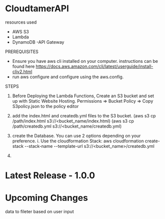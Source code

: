 # CloudtamerAPI
resources used
- AWS S3
- Lambda
- DynamoDB
-API Gateway

PREREQUISITES

- Ensure you have aws cli installed on your computer. instructions can be found here https://docs.aws.amazon.com/cli/latest/userguide/install-cliv2.html
- run aws configure and configure using the aws.config. 

STEPS

1. Before Deploying the Lambda Functions, Create an S3 bucket and set up with Static Website Hosting. 
Permissions => Bucket Policy => Copy S3policy.json to the policy editor

2. add the index.html and createdb.yml files to the S3 bucket. (aws s3 cp /path/index.html s3://<bucket_name/index.html)
   (aws s3 cp /path/createdb.yml s3://<bucket_name/createdb.yml)

3. create the Database. You can use 2 options depending on your preference. 
  i. Use the cloudformation Stack: aws cloudformation create-stack --stack-name <stackname> --template-url s3://<bucket_name>/createdb.yml
  
  4. 
  
  # Latest Release - 1.0.0


  # Upcoming Changes
data to fileter based on user input

